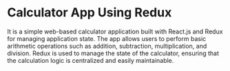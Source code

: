 # Calculator App Using Redux

It is a simple web-based calculator application built with React.js and Redux for managing application state. The app allows users to perform basic arithmetic operations such as addition, subtraction, multiplication, and division. Redux is used to manage the state of the calculator, ensuring that the calculation logic is centralized and easily maintainable.
